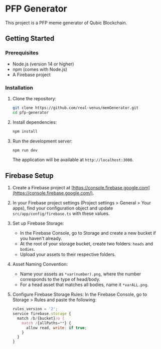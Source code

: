 # PFP Generator

This project is a PFP meme generator of Qubic Blockchain.

## Getting Started

### Prerequisites

- Node.js (version 14 or higher)
- npm (comes with Node.js)
- A Firebase project

### Installation

1. Clone the repository:
   ```bash
   git clone https://github.com/real-venus/memGenerator.git
   cd pfp-generator
   ```

2. Install dependencies:
   ```bash
   npm install
   ```

3. Run the development server:
   ```bash
   npm run dev
   ```

   The application will be available at `http://localhost:3000`.

## Firebase Setup

1. Create a Firebase project at [https://console.firebase.google.com](https://console.firebase.google.com/).

2. In your Firebase project settings (Project settings > General > Your apps), find your configuration object and update `src/app/config/firebase.ts` with these values.

3. Set up Firebase Storage:
   - In the Firebase Console, go to Storage and create a new bucket if you haven't already.
   - At the root of your storage bucket, create two folders: `heads` and `bodies`.
   - Upload your assets to their respective folders.

4. Asset Naming Convention:
   - Name your assets as `*var(number).png`, where the number corresponds to the type of head/body.
   - For a head asset that matches all bodies, name it `*varALL.png`.

5. Configure Firebase Storage Rules:
   In the Firebase Console, go to Storage > Rules and paste the following:
   ```javascript
   rules_version = '2';
   service firebase.storage {
     match /b/{bucket}/o {
       match /{allPaths=**} {
         allow read, write: if true;
       }
     }
   }
   ```